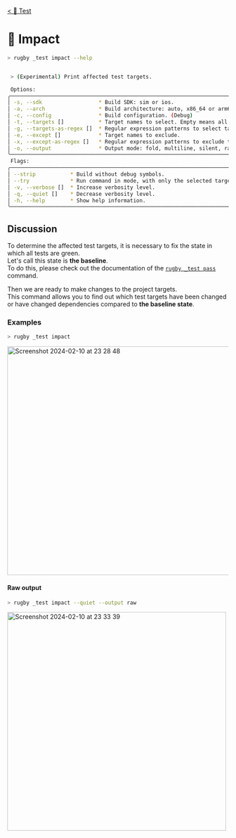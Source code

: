 [< 🧪 Test](../test.md)

# 🧪 Impact

```sh
> rugby _test impact --help
```

```sh

 > (Experimental) Print affected test targets.

 Options:
╭───────────────────────────────────────────────────────────────────────────────╮
│ -s, --sdk                  * Build SDK: sim or ios.                           │
│ -a, --arch                 * Build architecture: auto, x86_64 or arm64.       │
│ -c, --config               * Build configuration. (Debug)                     │
│ -t, --targets []           * Target names to select. Empty means all targets. │
│ -g, --targets-as-regex []  * Regular expression patterns to select targets.   │
│ -e, --except []            * Target names to exclude.                         │
│ -x, --except-as-regex []   * Regular expression patterns to exclude targets.  │
│ -o, --output               * Output mode: fold, multiline, silent, raw.       │
╰───────────────────────────────────────────────────────────────────────────────╯
 Flags:
╭──────────────────────────────────────────────────────────────────────────────────────╮
│ --strip           * Build without debug symbols.                                     │
│ --try             * Run command in mode, with only the selected targets are printed. │
│ -v, --verbose []  * Increase verbosity level.                                        │
│ -q, --quiet []    * Decrease verbosity level.                                        │
│ -h, --help        * Show help information.                                           │
╰──────────────────────────────────────────────────────────────────────────────────────╯
```

## Discussion

To determine the affected test targets, it is necessary to fix the state in which all tests are green.\
Let's call this state is ****the baseline****.\
To do this, please check out the documentation of the [`rugby _test pass`](pass.md) command.

Then we are ready to make changes to the project targets.\
This command allows you to find out which test targets have been changed or have changed dependencies compared to ****the baseline state****.

### Examples

```sh
> rugby _test impact
```

<img width="521" alt="Screenshot 2024-02-10 at 23 28 48" src="https://github.com/swiftyfinch/Rugby/assets/64660122/6dcebf18-0ecd-4ada-9f89-dee74c319a6a">

#### Raw output

```sh
> rugby _test impact --quiet --output raw
```

<img width="498" alt="Screenshot 2024-02-10 at 23 33 39" src="https://github.com/swiftyfinch/Rugby/assets/64660122/865ace27-523e-4852-8155-2a13f85ca262">


